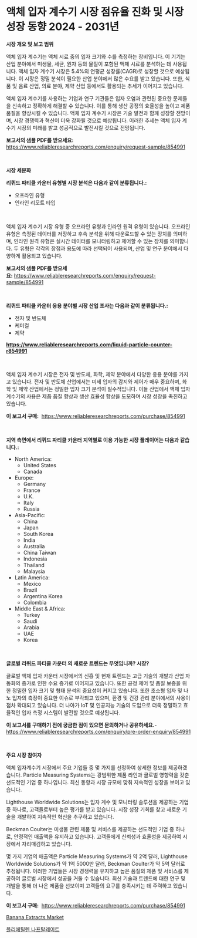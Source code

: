<p><h1>액체 입자 계수기 시장 점유율 진화 및 시장 성장 동향 2024 - 2031년</h1></p><p><strong>시장 개요 및 보고 범위</strong></p>
<p><p>액체 입자 계수기는 액체 시료 중의 입자 크기와 수를 측정하는 장비입니다. 이 기기는 산업 분야에서 미생물, 세균, 원자 등의 물질이 포함된 액체 시료를 분석하는 데 사용됩니다. 액체 입자 계수기 시장은 5.4%의 연평균 성장률(CAGR)로 성장할 것으로 예상됩니다. 이 시장은 정밀 분석이 필요한 산업 분야에서 많은 수요를 받고 있습니다. 또한, 식품 및 음료 산업, 의료 분야, 제약 산업 등에서도 활용되는 추세가 이어지고 있습니다.</p><p>액체 입자 계수기를 사용하는 기업과 연구 기관들은 입자 오염과 관련된 중요한 문제들을 신속하고 정확하게 해결할 수 있습니다. 이를 통해 생산 공정의 효율성을 높이고 제품 품질을 향상시킬 수 있습니다. 액체 입자 계수기 시장은 기술 발전과 함께 성장할 전망이며, 시장 경쟁력과 혁신이 더욱 강화될 것으로 예상됩니다. 이러한 추세는 액체 입자 계수기 시장의 미래를 밝고 성공적으로 발전시킬 것으로 전망됩니다.</p></p>
<p><strong>보고서의 샘플 PDF를 받으세요:</strong> <a href="https://www.reliableresearchreports.com/enquiry/request-sample/854991">https://www.reliableresearchreports.com/enquiry/request-sample/854991</a></p>
<p>&nbsp;</p>
<p><strong>시장 세분화</strong></p>
<p><strong>리퀴드 파티클 카운터 유형별 시장 분석은 다음과 같이 분류됩니다.:</strong></p>
<p><ul><li>오프라인 유형</li><li>인라인 리모트 타입</li></ul></p>
<p>&nbsp;</p>
<p><p>액체 입자 계수기 시장 유형 중 오프라인 유형과 인라인 원격 유형이 있습니다. 오프라인 유형은 측정된 데이터를 저장하고 후속 분석을 위해 다운로드할 수 있는 장치를 의미하며, 인라인 원격 유형은 실시간 데이터를 모니터링하고 제어할 수 있는 장치를 의미합니다. 두 유형은 각각의 장점과 용도에 따라 선택되어 사용되며, 산업 및 연구 분야에서 다양하게 활용되고 있습니다.</p></p>
<p><strong>보고서의 샘플 PDF를 받으세요:</strong>&nbsp;<a href="https://www.reliableresearchreports.com/enquiry/request-sample/854991">https://www.reliableresearchreports.com/enquiry/request-sample/854991</a></p>
<p>&nbsp;</p>
<p><strong> 리퀴드 파티클 카운터 응용 분야별 시장 산업 조사는 다음과 같이 분류됩니다.:</strong></p>
<p><ul><li>전자 및 반도체</li><li>케미컬</li><li>제약</li></ul></p>
<p><strong><a href="https://www.reliableresearchreports.com/liquid-particle-counter-r854991">https://www.reliableresearchreports.com/liquid-particle-counter-r854991</a></strong></p>
<p>&nbsp;</p>
<p><p>액체 입자 계수기 시장은 전자 및 반도체, 화학, 제약 분야에서 다양한 응용 분야를 가지고 있습니다. 전자 및 반도체 산업에서는 미세 입자의 감지와 제어가 매우 중요하며, 화학 및 제약 산업에서는 정밀한 입자 크기 분석이 필수적입니다. 이들 산업에서 액체 입자 계수기의 사용은 제품 품질 향상과 생산 효율성 향상을 도모하며 시장 성장을 촉진하고 있습니다.</p></p>
<p><strong>이 보고서 구매:</strong>&nbsp; <a href="https://www.reliableresearchreports.com/purchase/854991">https://www.reliableresearchreports.com/purchase/854991</a></p>
<p>&nbsp;</p>
<p><strong>지역 측면에서 리퀴드 파티클 카운터 지역별로 이용 가능한 시장 플레이어는 다음과 같습니다.:</strong></p>
<p><ul>
    <li>
        North America:
        <ul>
            <li>United States</li>
            <li>Canada</li>
        </ul>
    </li>
    <li>
        Europe:
        <ul>
            <li>Germany</li>
            <li>France</li>
            <li>U.K.</li>
            <li>Italy</li>
            <li>Russia</li>
        </ul>
    </li>
    <li>
        Asia-Pacific:
        <ul>
            <li>China</li>
            <li>Japan</li>
            <li>South Korea</li>
            <li>India</li>
            <li>Australia</li>
            <li>China Taiwan</li>
            <li>Indonesia</li>
            <li>Thailand</li>
            <li>Malaysia</li>
        </ul>
    </li>
    <li>
        Latin America:
        <ul>
            <li>Mexico</li>
            <li>Brazil</li>
            <li>Argentina Korea</li>
            <li>Colombia</li>
        </ul>
    </li>
    <li>
        Middle East & Africa:
        <ul>
            <li>Turkey</li>
            <li>Saudi</li>
            <li>Arabia</li>
            <li>UAE</li>
            <li>Korea</li>
        </ul>
    </li>
    </ul></p>
<p>&nbsp;</p>
<p><strong>글로벌 리퀴드 파티클 카운터 의 새로운 트렌드는 무엇입니까? 시장?</strong></p>
<p><p>글로벌 액체 입자 카운터 시장에서의 신흥 및 현재 트렌드는 고급 기술의 개발과 산업 자동화의 증가로 인한 수요 증가로 이어지고 있습니다. 또한 공정 제어 및 품질 보증을 위한 정밀한 입자 크기 및 형태 분석의 중요성이 커지고 있습니다. 또한 초소형 입자 및 나노 입자의 측정이 중요한 이슈로 부각되고 있으며, 환경 및 건강 관리 분야에서의 사용이 점차 확대되고 있습니다. 더 나아가 IoT 및 인공지능 기술의 도입으로 더욱 정밀하고 효율적인 입자 측정 시스템이 발전할 것으로 예상됩니다.</p></p>
<p><strong>이 보고서를 구매하기 전에 궁금한 점이 있으면 문의하거나 공유하세요.</strong>- <a href="https://www.reliableresearchreports.com/enquiry/pre-order-enquiry/854991">https://www.reliableresearchreports.com/enquiry/pre-order-enquiry/854991</a></p>
<p>&nbsp;</p>
<p><strong>주요 시장 참여자</strong></p>
<p><p>액체 입자계수기 시장에서 주요 기업들 중 몇 가지를 선정하여 상세한 정보를 제공하겠습니다. Particle Measuring Systems는 광범위한 제품 라인과 글로벌 영향력을 갖춘 선도적인 기업 중 하나입니다. 최신 동향과 시장 규모에 맞춰 지속적인 성장을 보이고 있습니다.</p><p>Lighthouse Worldwide Solutions는 입자 계수 및 모니터링 솔루션을 제공하는 기업 중 하나로, 고객들로부터 높은 평가를 받고 있습니다. 시장 성장 기회를 찾고 새로운 기술을 개발하여 지속적인 혁신을 추구하고 있습니다.</p><p>Beckman Coulter는 미생물 관련 제품 및 서비스를 제공하는 선도적인 기업 중 하나로, 안정적인 매출액을 유지하고 있습니다. 고객들에게 신뢰성과 효율성을 제공하여 시장에서 자리매김하고 있습니다.</p><p>몇 가지 기업의 매출액은 Particle Measuring Systems가 약 2억 달러, Lighthouse Worldwide Solutions가 약 1억 5000만 달러, Beckman Coulter가 약 5억 달러로 추정됩니다. 이러한 기업들은 시장 경쟁력을 유지하고 높은 품질의 제품 및 서비스를 제공하여 글로벌 시장에서 성공을 거둘 수 있습니다. 최신 기술과 트렌드에 대한 연구 및 개발을 통해 더 나은 제품을 선보이며 고객들의 요구를 충족시키는 데 주력하고 있습니다.</p></p>
<p><strong>이 보고서 구매:</strong>&nbsp;&nbsp;<a href="https://www.reliableresearchreports.com/purchase/854991">https://www.reliableresearchreports.com/purchase/854991</a></p>
<p><p><a href="https://github.com/kufem1/Market-Research-Report-List-2/blob/main/banana-extracts-market.md">Banana Extracts Market</a></p><p><a href="https://medium.com/@jackiefauhey9089475/%ED%8F%B4%EB%A6%AC%EC%97%90%ED%8B%B8%EB%A0%8C-%EB%82%98%ED%94%84%ED%83%88%EB%A0%88%EC%9D%B4%ED%8A%B8-%EC%8B%9C%EC%9E%A5-%EA%B2%BD%EC%9F%81-%EB%B6%84%EC%84%9D-%EC%8B%9C%EC%9E%A5-%EB%8F%99%ED%96%A5-%EB%B0%8F-2031%EB%85%84%EA%B9%8C%EC%A7%80-%EC%98%88%EC%B8%A1-c7a6570f164f">폴리에틸렌 나프탈레이트</a></p></p>